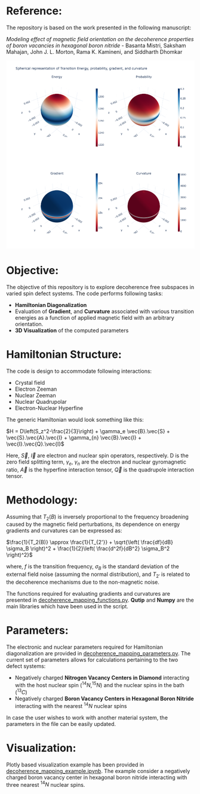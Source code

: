 # Reference:

The repository is based on the work presented in the following manuscript:

*Modeling effect of magnetic field orientation on the decoherence properties of boron vacancies in hexagonal boron nitride* - Basanta Mistri, Saksham Mahajan, John J. L. Morton, Rama K. Kamineni, and Siddharth Dhomkar 

![Figure](https://github.com/Basanta-iitm-git/Decoherence_mapping/blob/main/kk_NcVsi_eng_prob_grad_curv.png?raw=true)

# Objective: 
The objective of this repository is to explore decoherence free subspaces in varied spin defect systems. The code performs following tasks:

- **Hamiltonian Diagonalization**
- Evaluation of **Gradient**, and **Curvature** associated with various transition energies as a function of applied magnetic field with an arbitrary orientation.
- **3D Visualization** of the computed parameters

# Hamiltonian Structure:

The code is design to accommodate following interactions:

- Crystal field
- Electron Zeeman
- Nuclear Zeeman
- Nuclear Quadrupolar
- Electron-Nuclear Hyperfine

The generic Hamiltonian would look something like this:

$H = D\left(S_z^2-\frac{2}{3}\right) + \gamma_e  \vec{B}.\vec{S} + \vec{S}.\vec{A}.\vec{I} +  \gamma_{n} \vec{B}.\vec{I} + \vec{I}.\vec{Q}.\vec{I}$

Here, $\vec{S}$, $\vec{I}$ are electron and nuclear spin operators, respectively. D is the zero field splitting term, $\gamma_e$, $\gamma_n$ are the electron and nuclear gyromagnetic ratio, $\vec{A}$ is the hyperfine interaction tensor, $\vec{Q}$ is the quadrupole interaction tensor.

# Methodology:

Assuming that $T_2(B)$ is inversely proportional to the frequency broadening caused by the magnetic field perturbations, its dependence on energy gradients and curvatures can be expressed as: 

$\frac{1}{T_2(B)} \approx \frac{1}{T_{2'}} + \sqrt{\left( \frac{df}{dB} \sigma_B \right)^2 + \frac{1}{2}\left( \frac{d^2f}{dB^2} \sigma_B^2 \right)^2}$

where, $f$ is the transition frequency, $\sigma_B$ is the standard deviation of the external field noise (assuming the normal distribution), and $T_{2'}$ is related to the decoherence mechanisms due to the non-magnetic noise. 

The functions required for evaluating gradients and curvatures are presented in [decoherence_mapping_functions.py](decoherence_mapping_functions.py). **Qutip** and **Numpy** are the main libraries which have been used in the script.

# Parameters:

The electronic and nuclear parameters required for Hamiltonian diagonalization are provided in [decoherence_mapping_parameters.py](https://github.com/Basanta-iitm-git/Decoherence_mapping/blob/main/decoherence_mapping_parameters.py). The current set of parameters allows for calculations pertaining to the two defect systems: 

- Negatively charged **Nitrogen Vacancy Centers in Diamond** interacting with the host nuclear spin $\left( ^{14}N, ^{15}N \right)$ and the nuclear spins in the bath $\left(^{13}C\right)$
- Negatively charged **Boron Vacancy Centers in Hexagonal Boron Nitride** interacting with the nearest $^{14}N$ nuclear spins

In case the user wishes to work with another material system, the parameters in the file can be easily updated.

# Visualization:

Plotly based visualization example has been provided in [decoherence_mapping_example.ipynb](https://github.com/Basanta-iitm-git/Decoherence_mapping/blob/main/decoherence_mapping_example.ipynb). The example consider a negatively charged boron vacancy center in hexagonal boron nitride interacting with three nearest $^{14}N$ nuclear spins.
